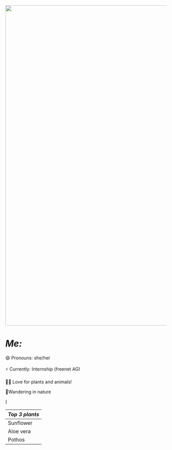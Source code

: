 <img src="18386" width="1000">

# *Me:* 

😄 Pronouns: she/her <br/>
<br/>
⚡ Currently: Internship (freenet AG)<br/>
<br/>
🌱🐧 Love for plants and animals!

🚶Wandering in nature

(

| *Top 3 plants* |
| ---------- |
| Sunflower |
| Aloe vera|
| Pothos   |


<!--
**MaiGuenther/MaiGuenther** is a ✨ _special_ ✨ repository because its `README.md` (this file) appears on your GitHub profile.

Here are some ideas to get you started:

- 🔭 I’m currently working on ...
- 🌱 I’m currently learning ...
- 👯 I’m looking to collaborate on ...
- 🤔 I’m looking for help with ...
- 💬 Ask me about ...
- 📫 How to reach me: ...
- 😄 Pronouns: ...
- ⚡ Fun fact: ...
-->

